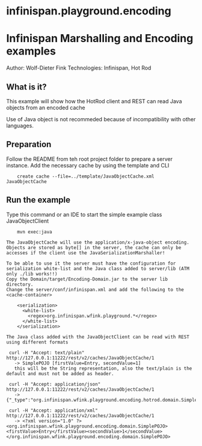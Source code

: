 # infinispan.playground.encoding
Infinispan Marshalling and Encoding examples
===============================

Author: Wolf-Dieter Fink
Technologies: Infinispan, Hot Rod


What is it?
-----------

This example will show how the HotRod client and REST can read Java objects from an encoded cache

Use of Java object is not recommeded because of incompatibility with other languages.


Preparation
-------------
Follow the README from teh root project folder to prepare a server instance.
Add the necessary cache by using the template and CLI

        create cache --file=../template/JavaObjectCache.xml JavaObjectCache


Run the example
-------------------------

   Type this command or an IDE to start the simple example class JavaObjectClient

        mvn exec:java

    The JavaObjectCache will use the application/x-java-object encoding.
    Objects are stored as byte[] in the server, the cache can only be accesses if the client use the JavaSerializationMarshaller!

    To be able to use it the server must have the configuration for serialization white-list and the Java class added to server/lib (ATM only ./lib works!!)
    Copy the Domain/target/Encoding-Domain.jar to the server lib directory.
    Change the server/conf/infinispan.xml and add the following to the <cache-container>

        <serialization>
          <white-list>
            <regex>org.infinispan.wfink.playground.*</regex>
          </white-list>
        </serialization>

    The Java class added with the JavaObjectClient can be read with REST using different formats

     curl -H "Accept: text/plain" http://127.0.0.1:11222/rest/v2/caches/JavaObjectCache/1
       -> SimplePOJO [firstValue=Entry, secondValue=1]
       this will be the String representation, also the text/plain is the default and must not be added as header.

     curl -H "Accept: application/json" http://127.0.0.1:11222/rest/v2/caches/JavaObjectCache/1
       -> {"_type":"org.infinispan.wfink.playground.encoding.hotrod.domain.SimplePOJO","firstValue":"Entry","secondValue":"1"}

     curl -H "Accept: application/xml" http://127.0.0.1:11222/rest/v2/caches/JavaObjectCache/1
       -> <?xml version="1.0" ?><org.infinispan.wfink.playground.encoding.domain.SimplePOJO><firstValue>Entry</firstValue><secondValue>1</secondValue></org.infinispan.wfink.playground.encoding.domain.SimplePOJO>

